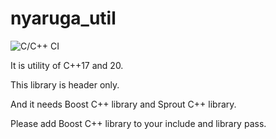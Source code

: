 # nyaruga_util

![C/C++ CI](https://github.com/alphya/nyaruga_util/workflows/C/C++%20CI/badge.svg)

It is utility of C++17 and 20.

This library is header only.

And it needs Boost C++ library and Sprout C++ library.

Please add Boost C++ library to your include and library pass.
